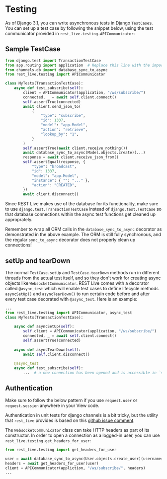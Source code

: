 # Testing
As of Django 3.1, you can write asynchronous tests in Django `TestCase`s. You can set up a test case by following
the snippet below, using the test communicator provided in `rest_live.testing.APICommunicator`:

## Sample TestCase

```python
from django.test import TransactionTestCase
from app.routing import application  # Replace this line with the import to your ASGI router.
from channels.db import database_sync_to_async
from rest_live.testing import APICommunicator

class MyTests(TransactionTestCase):
    async def test_subscribe(self):
        client = APICommunicator(application, "/ws/subscribe/")
        connected, _ = await self.client.connect()
        self.assertTrue(connected)
        await client.send_json_to(
            {
                "type": "subscribe",
                "id": 1337,
                "model": "app.Model",
                "action": "retrieve",
                "lookup_by": "1",
            }
        )
        self.assertTrue(await client.receive_nothing())
        await database_sync_to_async(Model.objects.create)(...)
        response = await client.receive_json_from()
        self.assertEqual(response, {
            "type": "broadcast",
            "id": 1337,
            "model": "app.Model",
            "instance": { "": "..." },
            "action": "CREATED",
        })
        await client.disconnect()
```

Since REST Live makes use of the database for its functionality, make sure to use `django.test.TransactionTestCase`
instead of `django.test.TestCase` so that database connections within the async test functions get cleaned up approprately.

Remember to wrap all ORM calls in the `database_sync_to_async` decorator as demonstrated in the above example. The ORM
is still fully synchronous, and the regular `sync_to_async` decorator does not properly clean up connections!

## setUp and tearDown
The normal `TestCase.setUp` and `TestCase.tearDown` methods run in different threads from the actual test itself,
and so they don't work for creating async objects like `WebsocketCommunicator`. REST Live comes with a decorator called
`@async_test` which will enable test cases to define lifecycle methods `asyncSetUp()` and `asyncTearDown()` to
run certain code before and after every test case decorated with `@async_test`. Here is an example:

```python
...
from rest_live.testing import APICommunicator, async_test
class MyTests(TransactionTestCase):
    
    async def asyncSetUp(self):
        self.client = APICommunicator(application, "/ws/subscribe/")
        connected, _ = await self.client.connect()
        self.assertTrue(connected)
    
    async def asyncTearDown(self):
        await self.client.disconnect()
        
    @async_test
    async def test_subscribe(self):
        ...  # a new connection has been opened and is accessible in `self.client`
```

## Authentication
Make sure to follow the below pattern if you use `request.user` or `request.session` anywhere in your View code.

Authentication in unit tests for django channels is a bit tricky, but the utility that `rest_live` provides
is based on this [github issue comment](https://github.com/django/channels/issues/903#issuecomment-365735926).

The `WebsocketCommunicator` class can take HTTP headers as part of its constructor. In order to open a connection
as a logged-in user, you can use `rest_live.testing.get_headers_for_user`:

```python
from rest_live.testing import get_headers_for_user

user = await database_sync_to_async(User.objects.create_user)(username="test")
headers = await get_headers_for_user(user)
client = APICommunicator(appliction, "/ws/subscribe/", headers)
...
```
